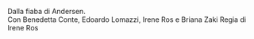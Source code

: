Dalla fiaba di Andersen.  
Con Benedetta Conte, Edoardo Lomazzi, Irene Ros e Briana Zaki
Regia di Irene Ros